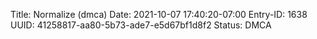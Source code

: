 Title: Normalize (dmca)
Date: 2021-10-07 17:40:20-07:00
Entry-ID: 1638
UUID: 41258817-aa80-5b73-ade7-e5d67bf1d8f2
Status: DMCA
